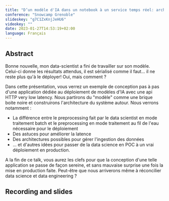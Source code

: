 ```yaml
---
title: "D’un modèle d'IA dans un notebook à un service temps réel: architecturons!"
conference: "Snowcamp Grenoble"
slideskey: "g7C1ZxKnjJeHU6"
videokey: ""
date: 2023-01-27T14:53:19+02:00
language: Français
---
```


## Abstract

Bonne nouvelle, mon data-scientist a fini de travailler sur son modèle. Celui-ci donne les résultats attendus, il est sérialisé comme il faut... il ne reste plus qu'à le déployer!
Oui, mais comment ?

Dans cette présentation, vous verrez un exemple de conception pas à pas d'une application dédiée au déploiement de modèles d'IA avec une api HTTP very low latency. Nous partirons du "modèle" comme une brique boite noire et construirons l'architecture du système autour. Nous verrons notamment :

- La différence entre le preprocessing fait par le data scientist en mode traitement batch et le preprocessing en mode traitement au fil de l'eau nécessaire pour le déploiement
- Des astuces pour améliorer la latence
- Des architectures possibles pour gérer l'ingestion des données
- … et d'autres idées pour passer de la data science en POC à un vrai déploiement en production.

A la fin de ce talk, vous aurez les clefs pour que la conception d'une telle application se passe de façon sereine, et sans mauvaise surprise une fois la mise en production faite. Peut-être que nous arriverons même à réconcilier data science et data engineering ? 

## Recording and slides


 
